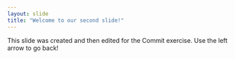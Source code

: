 ```yaml
---
layout: slide
title: "Welcome to our second slide!"
---
```

This slide was created and then edited for the Commit exercise.
Use the left arrow to go back!
